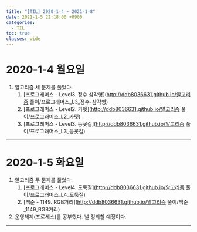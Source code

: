 ```yaml
---
title: "[TIL] 2020-1-4 ~ 2021-1-8"
date: 2021-1-5 22:18:00 +0900
categories:
  - TIL
toc: true
classes: wide
---
```


# 2020-1-4 월요일

1. 알고리즘 세 문제를 풀었다.
   1. [프로그래머스 - Level3. 정수 삼각형](http://ddb8036631.github.io/알고리즘 풀이/프로그래머스_L3_정수-삼각형)
   2. [프로그래머스 - Level2. 카펫](http://ddb8036631.github.io/알고리즘 풀이/프로그래머스_L2_카펫)
   3. [프로그래머스 - Level3. 등굣길](http://ddb8036631.github.io/알고리즘 풀이/프로그래머스_L3_등굣길)

---

# 2020-1-5 화요일

1. 알고리즘 두 문제를 풀었다.
   1. [프로그래머스 - Level4. 도둑질](http://ddb8036631.github.io/알고리즘 풀이/프로그래머스_L4_도둑질)
   3. [백준 - 1149. RGB거리](http://ddb8036631.github.io/알고리즘 풀이/백준_1149_RGB거리)
2. 운영체제(프로세스)를 공부했다. 낼 정리할 예정이다.

---